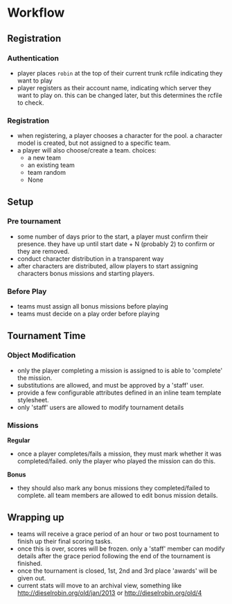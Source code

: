 # Workflow

## Registration

### Authentication 

* player places `robin` at the top of their current trunk rcfile indicating they
  want to play
* player registers as their account name, indicating which server they want to
  play on. this can be changed later, but this determines the rcfile to check.

### Registration

* when registering, a player chooses a character for the pool. a character model
  is created, but not assigned to a specific team.
* a player will also choose/create a team. choices: 
    * a new team
    * an existing team
    * team random
    * None

## Setup

### Pre tournament

* some number of days prior to the start, a player must confirm their presence.
  they have up until start date + N (probably 2) to confirm or they are removed.
* conduct character distribution in a transparent way
* after characters are distributed, allow players to start assigning characters
  bonus missions and starting players.

### Before Play

* teams must assign all bonus missions before playing
* teams must decide on a play order before playing

## Tournament Time

### Object Modification

* only the player completing a mission is assigned to is able to 'complete' the mission.
* substitutions are allowed, and must be approved by a 'staff' user.
* provide a few configurable attributes defined in an inline team template
  stylesheet.
* only 'staff' users are allowed to modify tournament details

### Missions

**Regular**

* once a player completes/fails a mission, they must mark whether it was
  completed/failed. only the player who played the mission can do this.   

**Bonus**

* they should also mark any bonus missions they completed/failed to complete. all
team members are allowed to edit bonus mission details.

## Wrapping up

* teams will receive a grace period of an hour or two post tournament to finish
  up their final scoring tasks.
* once this is over, scores will be frozen. only a 'staff' member can modify
  details after the grace period following the end of the tournament is
  finished.
* once the tournament is closed, 1st, 2nd and 3rd place 'awards' will be given
  out.
* current stats will move to an archival view, something like
  http://dieselrobin.org/old/jan/2013 or http://dieselrobin.org/old/4 
